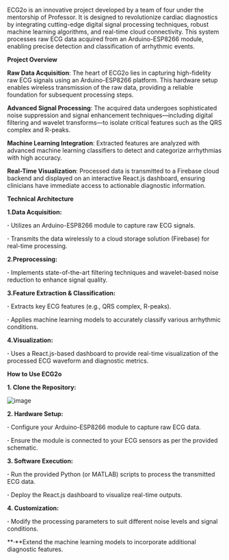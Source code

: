 ECG2o is an innovative project developed by a team of four under the mentorship of Professor. It is designed to revolutionize cardiac diagnostics by integrating cutting-edge digital signal processing techniques, robust machine learning algorithms, and real-time cloud connectivity. This system processes raw ECG data acquired from an Arduino-ESP8266 module, enabling precise detection and classification of arrhythmic events.


**Project Overview**


**Raw Data Acquisition**: The heart of ECG2o lies in capturing high-fidelity raw ECG signals using an Arduino-ESP8266 platform. This hardware setup enables wireless transmission of the raw data, providing a reliable foundation for subsequent processing steps.

**Advanced Signal Processing**: The acquired data undergoes sophisticated noise suppression and signal enhancement techniques—including digital filtering and wavelet transforms—to isolate critical features such as the QRS complex and R-peaks.

**Machine Learning Integration**: Extracted features are analyzed with advanced machine learning classifiers to detect and categorize arrhythmias with high accuracy.

**Real-Time Visualization**: Processed data is transmitted to a Firebase cloud backend and displayed on an interactive React.js dashboard, ensuring clinicians have immediate access to actionable diagnostic information.


**Technical Architecture**


**1.Data Acquisition:**

**·** Utilizes an Arduino-ESP8266 module to capture raw ECG signals.

**·** Transmits the data wirelessly to a cloud storage solution (Firebase) for real-time processing.


**2.Preprocessing:**

**·** Implements state-of-the-art filtering techniques and wavelet-based noise reduction to enhance signal quality.


**3.Feature Extraction & Classification:**

**·** Extracts key ECG features (e.g., QRS complex, R-peaks).

**·** Applies machine learning models to accurately classify various arrhythmic conditions.


**4.Visualization:**

**·** Uses a React.js-based dashboard to provide real-time visualization of the processed ECG waveform and diagnostic metrics.


**How to Use ECG2o**


**1. Clone the Repository:**

![image](https://github.com/user-attachments/assets/4d9ba3bd-f6b4-4b2b-9bf1-7eab17847e06)


**2. Hardware Setup:**

**·** Configure your Arduino-ESP8266 module to capture raw ECG data.

**·** Ensure the module is connected to your ECG sensors as per the provided schematic.


**3. Software Execution:**

**·** Run the provided Python (or MATLAB) scripts to process the transmitted ECG data.

**·** Deploy the React.js dashboard to visualize real-time outputs.

**4. Customization:**

**·** Modify the processing parameters to suit different noise levels and signal conditions.

**·**Extend the machine learning models to incorporate additional diagnostic features.
